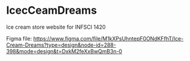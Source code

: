 # IcecCeamDreams
Ice cream store website for INFSCI 1420

Figma file: https://www.figma.com/file/M1kXPsUhntepF0ONdKFfhT/Ice-Cream-Dreams?type=design&node-id=288-398&mode=design&t=DxkM2feXxBwQmB3n-0
